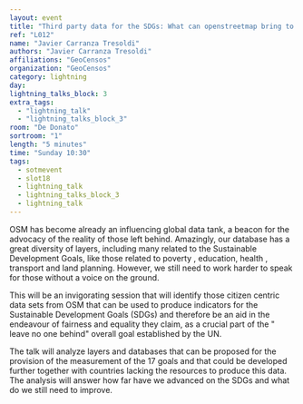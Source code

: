 ```yaml
---
layout: event
title: "Third party data for the SDGs: What can openstreetmap bring to the table?"
ref: "L012"
name: "Javier Carranza Tresoldi"
authors: "Javier Carranza Tresoldi"
affiliations: "GeoCensos"
organization: "GeoCensos"
category: lightning
day: 
lightning_talks_block: 3
extra_tags:
  - "lightning_talk"
  - "lightning_talks_block_3"
room: "De Donato"
sortroom: "1"
length: "5 minutes"
time: "Sunday 10:30"
tags:
  - sotmevent
  - slot18
  - lightning_talk
  - lightning_talks_block_3
  - lightning_talk
---
```

OSM has become already an influencing global data tank,  a beacon for the advocacy of the reality of those left behind. Amazingly, our database has a great diversity of layers, including many related to the Sustainable Development Goals, like those related to poverty , education, health , transport and land planning. However, we still need to work harder to speak for those without a voice on the ground. 

This will be an invigorating session that will identify those citizen centric data sets from OSM that can be used to produce indicators for the Sustainable Development Goals (SDGs)  and therefore be an aid in the endeavour of fairness and equality they claim, as a crucial part of the &#34; leave no one behind&#34; overall goal established by the UN.

The  talk will analyze layers and databases that can be proposed for the provision  of the measurement of the 17 goals and that could be developed further together with countries lacking the resources to produce this data. The analysis will answer how far have we advanced on the SDGs and what do we still need to improve. 